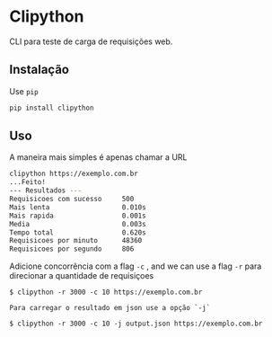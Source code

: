 # Clipython

CLI para teste de carga de requisições web.

## Instalação

Use `pip`

```bash
pip install clipython
```

## Uso

A maneira mais simples é apenas chamar a URL

```bash
clipython https://exemplo.com.br
...Feito!
--- Resultados ---
Requisicoes com sucesso     500
Mais lenta                  0.010s
Mais rapida                 0.001s
Media                       0.003s
Tempo total                 0.620s
Requisicoes por minuto      48360
Requisicoes por segundo     806
```


Adicione concorrência com a flag `-c` , and we can use a flag `-r` para direcionar a quantidade de requisiçoes

```
$ clipython -r 3000 -c 10 https://exemplo.com.br

Para carregar o resultado em json use a opção `-j`

$ clipython -r 3000 -c 10 -j output.json https://exemplo.com.br